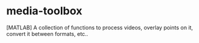 # media-toolbox
[MATLAB] A collection of functions to process videos, overlay points on it, convert it between formats, etc..
